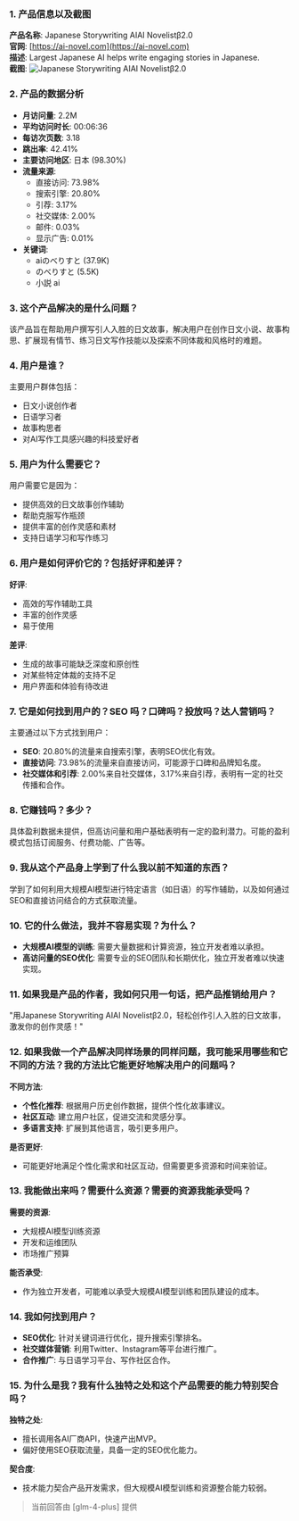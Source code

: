 ### 1. 产品信息以及截图

**产品名称**: Japanese Storywriting AIAI Novelistβ2.0  
**官网**: [https://ai-novel.com](https://ai-novel.com)  
**描述**: Largest Japanese AI helps write engaging stories in Japanese.  
**截图**: ![Japanese Storywriting AIAI Novelistβ2.0](https://cdn-images.toolify.ai/168741774714266333.jpg)

### 2. 产品的数据分析

- **月访问量**: 2.2M
- **平均访问时长**: 00:06:36
- **每访次页数**: 3.18
- **跳出率**: 42.41%
- **主要访问地区**: 日本 (98.30%)
- **流量来源**: 
  - 直接访问: 73.98%
  - 搜索引擎: 20.80%
  - 引荐: 3.17%
  - 社交媒体: 2.00%
  - 邮件: 0.03%
  - 显示广告: 0.01%
- **关键词**: 
  - aiのべりすと (37.9K)
  - のべりすと (5.5K)
  - 小説 ai

### 3. 这个产品解决的是什么问题？

该产品旨在帮助用户撰写引人入胜的日文故事，解决用户在创作日文小说、故事构思、扩展现有情节、练习日文写作技能以及探索不同体裁和风格时的难题。

### 4. 用户是谁？

主要用户群体包括：
- 日文小说创作者
- 日语学习者
- 故事构思者
- 对AI写作工具感兴趣的科技爱好者

### 5. 用户为什么需要它？

用户需要它是因为：
- 提供高效的日文故事创作辅助
- 帮助克服写作瓶颈
- 提供丰富的创作灵感和素材
- 支持日语学习和写作练习

### 6. 用户是如何评价它的？包括好评和差评？

**好评**:
- 高效的写作辅助工具
- 丰富的创作灵感
- 易于使用

**差评**:
- 生成的故事可能缺乏深度和原创性
- 对某些特定体裁的支持不足
- 用户界面和体验有待改进

### 7. 它是如何找到用户的？SEO 吗？口碑吗？投放吗？达人营销吗？

主要通过以下方式找到用户：
- **SEO**: 20.80%的流量来自搜索引擎，表明SEO优化有效。
- **直接访问**: 73.98%的流量来自直接访问，可能源于口碑和品牌知名度。
- **社交媒体和引荐**: 2.00%来自社交媒体，3.17%来自引荐，表明有一定的社交传播和合作。

### 8. 它赚钱吗？多少？

具体盈利数据未提供，但高访问量和用户基础表明有一定的盈利潜力。可能的盈利模式包括订阅服务、付费功能、广告等。

### 9. 我从这个产品身上学到了什么我以前不知道的东西？

学到了如何利用大规模AI模型进行特定语言（如日语）的写作辅助，以及如何通过SEO和直接访问结合的方式获取流量。

### 10. 它的什么做法，我并不容易实现？为什么？

- **大规模AI模型的训练**: 需要大量数据和计算资源，独立开发者难以承担。
- **高访问量的SEO优化**: 需要专业的SEO团队和长期优化，独立开发者难以快速实现。

### 11. 如果我是产品的作者，我如何只用一句话，把产品推销给用户？

"用Japanese Storywriting AIAI Novelistβ2.0，轻松创作引人入胜的日文故事，激发你的创作灵感！"

### 12. 如果我做一个产品解决同样场景的同样问题，我可能采用哪些和它不同的方法？我的方法比它能更好地解决用户的问题吗？

**不同方法**:
- **个性化推荐**: 根据用户历史创作数据，提供个性化故事建议。
- **社区互动**: 建立用户社区，促进交流和灵感分享。
- **多语言支持**: 扩展到其他语言，吸引更多用户。

**是否更好**:
- 可能更好地满足个性化需求和社区互动，但需要更多资源和时间来验证。

### 13. 我能做出来吗？需要什么资源？需要的资源我能承受吗？

**需要的资源**:
- 大规模AI模型训练资源
- 开发和运维团队
- 市场推广预算

**能否承受**:
- 作为独立开发者，可能难以承受大规模AI模型训练和团队建设的成本。

### 14. 我如何找到用户？

- **SEO优化**: 针对关键词进行优化，提升搜索引擎排名。
- **社交媒体营销**: 利用Twitter、Instagram等平台进行推广。
- **合作推广**: 与日语学习平台、写作社区合作。

### 15. 为什么是我？我有什么独特之处和这个产品需要的能力特别契合吗？

**独特之处**:
- 擅长调用各AI厂商API，快速产出MVP。
- 偏好使用SEO获取流量，具备一定的SEO优化能力。

**契合度**:
- 技术能力契合产品开发需求，但大规模AI模型训练和资源整合能力较弱。

> 当前回答由 [glm-4-plus] 提供